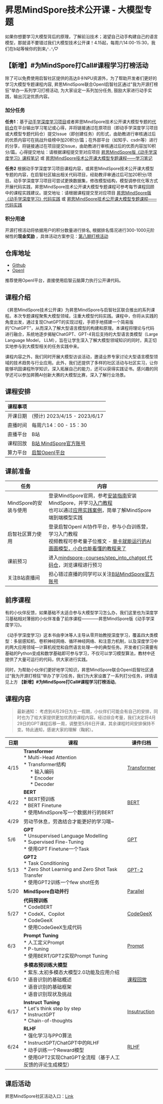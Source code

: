 # 昇思MindSpore技术公开课 - 大模型专题

如果你想要学习大模型背后的原理，了解前沿技术；渴望自己动手构建自己的语言模型，那就请不要错过我们大模型技术公开课！4.15起，每周六14:00-15:30，我们在b站等候你的到来₍ᐢ..ᐢ₎♡

## 【新增】#为MindSpore打Call#课程学习打榜活动

除了可以免费使用启智社区提供的高达8卡NPU资源外，为了帮助开发者们更好的学习大模型专题课程内容, 昇思MindSpore联合OpenI启智社区通过"我为开源打榜狂"举办一系列学习打榜活动, 为大家设定一系列加分任务, 鼓励大家进行动手实践，输出沉淀优质内容。

### 加分任务

**任务1**：基于[动手学深度学习项目](https://openi.pcl.ac.cn/mindspore-courses/d2l-mindspore)或者昇思MindSpore技术公开课大模型专题的[代码仓](https://openi.pcl.ac.cn/mindspore-courses/step_into_chatgpt)在平台输出学习笔记或心得，并将链接通过在原项目（即动手学深度学习项目或大模型专题代码仓）提交Issue（即创建任务）的形式，由助教进行审核通过后的优质内容可在挑战升级榜中加20积分/篇；在外部平台（如知乎、csdn等）进行的分享，将链接通过在项目提交Issue，由助教进行审核通过后的优质内容加10积分/篇。心得提交地址：请根据课程提交至对应项目 [昇思MindSpore版《动手学深度学习》课程笔记](https://openi.pcl.ac.cn/mindspore-courses/d2l-mindspore/issues/1) 或 [昇思MindSpore技术公开课大模型专题课程——学习笔记](https://openi.pcl.ac.cn/mindspore-courses/step_into_chatgpt/issues/3)

**任务2** 根据动手学深度学习项目课程内容，或昇思MindSpore技术公开课大模型专题的内容，在启智社区输出相关代码项目，经助教评审通过后可加20积分/项目。动手学深度学习项目可尝试更换数据集，修改模型结构，模型调参优化等方式开展代码实践，昇思MindSpore技术公开课大模型专题课程可参考每节课程回顾中的课程实践建议。提交地址：请根据课程提交至对应项目  [昇思MindSpore版《动手学深度学习》代码实践](https://openi.pcl.ac.cn/mindspore-courses/d2l-mindspore/issues/2) 或 [昇思MindSpore技术公开课大模型专题课程——代码实践](https://openi.pcl.ac.cn/mindspore-courses/step_into_chatgpt/issues/4)

### 积分用途

开源打榜活动将依据用户的积分数量进行排名, 根据排名情况进行300-1000元阶梯性的**现金奖励** ，具体活动方案参见：[第八期打榜活动](https://openi.org.cn/index.php?a=lists&c=index&catid=233&m=content)

## 仓库地址

- [Github](https://github.com/mindspore-courses/step_into_chatgpt)
- [OpenI](https://openi.pcl.ac.cn/mindspore-courses/step_into_chatgpt)

推荐使用OpenI平台，直接使用启智云脑算力执行公开课代码。

## 课程介绍

《昇思MindSpore技术公开课》为昇思MindSpore与启智社区联合推出的系列课程。本次专题课程聚焦大模型领域，注重大模型代码实践。课程中，你将从实践的角度出发，通过复现ChatGPT的实现过程，手把手地搭建一个简易版的“ChatGPT”，从而深入了解大型语言模型的构建和原理。本课程将理论与代码进行融合，系统地逐步揭秘ChatGPT、GPT-4背后支持的大型语言类模型（Large Language Model， LLM），旨在让学生深入了解大模型领域知识的同时，真正切实地参与到大模型相关的任务实践中来。

课程内容之外，我们同时开展大模型访谈活动，邀请业界专家讨论大型语言模型领域的技术趋势与行业应用。此外，我们还提供了多样的社区活动与社区实习，让你能够巩固课程所学知识，深入拓展自己的能力，还可以获得实践证书。感兴趣的同学还可以参加昇腾AI创新大赛的大模型比赛，深入了解行业场景。

## 课程安排

| 课程事项 |  |
|----------|----------|
| 开课日期 | (预计) 2023/4/15 - 2023/6/17|
| 直播时间 | 每周六14：00 - 15：30 |
| 直播平台 | B站 |
| 课程回放 | [B站 MindSpore官方账号](https://space.bilibili.com/526894060) |
| 算力平台 | [启智OpenI平台](https://openi.pcl.ac.cn/) |

## 课前准备

| 任务 | 内容 |
|----------|----------|
| MindSpore的安装与使用 | 登录MindSpore官网，参考[安装指南](https://www.mindspore.cn/install)安装MindSpore，并学习[入门教程](https://www.mindspore.cn/tutorials/zh-CN/r2.0.0-alpha/index.html) <br> 也可以通过[应用实践案例](https://www.mindspore.cn/tutorials/application/zh-CN/r2.0.0-alpha/index.html)，简单了解MindSpore端到端模型实践 |
| 启智社区算力使用 | 登录启智OpenI AI协作平台，参与小白训练营，学习入门教程 <br> 视频教程可参考量子位推文 - [单卡就能运行的AI画画模型，小白也能看懂的教程来了](https://mp.weixin.qq.com/s/BI2wqrp-xnBYE60pDBZAbA) |
| 课前预习 | 进入[mindspore-courses/step_into_chatgpt 代码仓](https://github.com/mindspore-courses/step_into_chatgpt)，浏览课程进行预习 |
| 关注B站直播间 | 担心错过直播的同学可以关注[B站MindSpore官方账号](https://space.bilibili.com/526894060?spm_id_from=333.337.0.0) |

## 前序课程

有的小伙伴反馈，如果基础不太适合参与大模型学习怎么办，我们这里也为深度学习基础相对薄弱的小伙伴准备了前序课程————昇思MindSpore版《动手学深度学习》。

《动手学深度学习》这本书由李沐等人主导从零开始教授深度学习，覆盖四大类模型：多层感知机、卷积神经网络、循环神经网络、和注意力机制，以及深度学习中的两大应用领域—计算机视觉和自然语言处理—中的典型任务。开发者们只需要有基础的Python变成和数学基础即可参与学习，不仅可以学习模型算法，教材中还提供了大量可运行的代码，供大家进行实践。

同时，为帮助小伙伴们更好地学习知识，昇思MindSpore联合OpenI启智社区通过“我为开源打榜狂”举办了学习任务，我们为大家设置了一系列打分任务，详情请见上方 **【新增】#为MindSpore打Call#课程学习打榜活动**。


## 课程内容

> 最新通知： 考虑到4月29日为五一假期，小伙伴们可能会有自己的安排，同时也为了给大家提供更加优质的课程内容。经过综合考量，我们决定将4月29日的GPT课程后移一周，调整至5月6日开课，其余课程时间安排保持不变。特此通知，感谢大家的理解（鞠躬）。

| 日期 | 课程 | 课件归档 |
|----------|----------|----------|
| 4/15 | **Transformer**<br> * Multi-Head Attention<br> * Transformer结构<br>&nbsp;&nbsp;&nbsp;&nbsp; * 输入编码 <br> &nbsp;&nbsp;&nbsp;&nbsp; * Encoder <br> &nbsp;&nbsp;&nbsp;&nbsp; * Decoder <br> | [Transformer](./1.Transformer/) |
| 4/22 | **BERT**<br> * BERT预训练<br> * BERT Finetune<br> * 使用MindSpore写一个数据并行的BERT<br> | [BERT](./2.BERT/) |
| 4/29 | 劳动节休息，劳逸结合才能更好的学习哦~ |  |
| 5/6 | **GPT**<br> * Unsupervised Language Modelling<br> * Supervised Fine-Tuning<br> * 使用GPT Finetune一个Task<br> | [GPT](./3.GPT/) |
| 5/13 | **GPT2**<br> * Task Conditioning<br> * Zero Shot Learning and Zero Shot Task Transfer<br> * 使用GPT2训练一个few shot任务<br> | [GPT-2](./4.GPT2/) |
| 5/20 | **MindSpore自动并行** | [Parallel](./5.Parallel/) |
| 5/27 | **代码预训练**<br> * CodeBERT<br> * CodeX、Copilot<br> * CodeGeeX<br> * 使用CodeGeeX生成代码<br> | [CodeGeeX](./6.CodeGeeX/) |
| 6/3 | **Prompt Tuning**<br> * 人工定义Prompt<br> * P-tuning<br> * 使用BERT/GPT2实现Prompt Tuning<br> | [Prompt](./7.Prompt/) |
| 6/10 | **多模态预训练大模型**<br> * 紫东.太初多模态大模型2.0功能及应用介绍<br> * 语音识别的基础概述<br> * 语音识别的基础框架<br> * 语音识别现状及挑战<br> | [课程回放](https://www.bilibili.com/video/BV1wg4y1K72r/?spm_id_from=333.999.0.0) |
| 6/17 | **Instruct Tuning**<br> * Let's think step by step<br> * InstructGPT<br> * Chain-of-thoughts<br> | [Insutruction](./8.Instruction/)  |
| 6/24 | **RLHF**<br> * 强化学习与PPO算法<br> * InstructGPT/ChatGPT中的RLHF<br> * 动手训练一个Reward模型<br> * 使用GPT2实现ChatGPT全流程（基于人工反馈的评论生成模型）<br>| [RLHF](./9.RLHF/) |

## 课后活动

昇思MindSpore社区活动入口：[Link](https://gitee.com/mindspore/community/issues/I6Q9H4)
